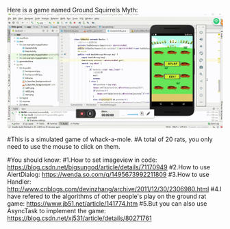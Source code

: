 Here is a game named Ground Squirrels Myth:
![image](https://github.com/chinaapplepie/android_package/blob/master/little%20game/game.gif?raw=true)

#This is a simulated game of whack-a-mole.
#A total of 20 rats, you only need to use the mouse to click on them.

#You should know:
#1.How to set imageview in code:
  https://blog.csdn.net/bigsungod/article/details/71170949
#2.How to use AlertDialog:
  https://wenda.so.com/q/1495673992211809
#3.How to use Handler:
  http://www.cnblogs.com/devinzhang/archive/2011/12/30/2306980.html
#4.I have refered to the algorithms of other people's play on the ground rat game:
  https://www.jb51.net/article/141774.htm
#5.But you can also use AsyncTask to implement the game:
  https://blog.csdn.net/xj531/article/details/80271761
